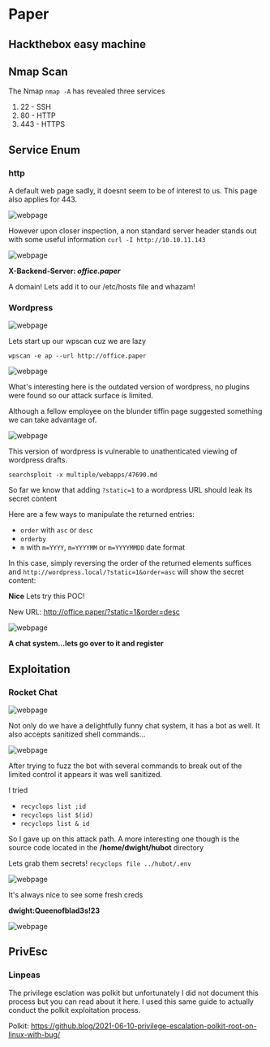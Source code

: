 # Paper
## Hackthebox easy machine

## Nmap Scan


The Nmap `nmap -A` has revealed three services
1. 22 - SSH
2. 80 - HTTP
3. 443 - HTTPS

## Service Enum
### http
A default web page sadly, it doesnt seem to be of interest to us.  This page also applies for 443.

![webpage](webpaperhome.png)

However upon closer inspection, a non standard server header stands out with some useful information
`curl -I http://10.10.11.143`

![webpage](curlbb.png)

**X-Backend-Server: *office.paper***

A domain!  Lets add it to our /etc/hosts file and whazam!

### Wordpress

![webpage](officepaper.png)

Lets start up our wpscan cuz we are lazy

`wpscan -e ap --url http://office.paper`

![webpage](wpscanoffice.png)

What's interesting here is the outdated version of wordpress, no plugins were found so our attack surface is limited.

Although a fellow employee on the blunder tiffin page suggested something we can take advantage of.

![webpage](nickreveals.png)

This version of wordpress is vulnerable to unathenticated viewing of wordpress drafts.

`searchsploit -x multiple/webapps/47690.md `

So far we know that adding `?static=1` to a wordpress URL should leak its secret content

Here are a few ways to manipulate the returned entries:

- `order` with `asc` or `desc`
- `orderby`
- `m` with `m=YYYY`, `m=YYYYMM` or `m=YYYYMMDD` date format


In this case, simply reversing the order of the returned elements suffices and `http://wordpress.local/?static=1&order=asc` will show the secret content:

**Nice** Lets try this POC!

New URL: http://office.paper/?static=1&order=desc

![webpage](drafts.png)

**A chat system...lets go over to it and register**

## Exploitation
### Rocket Chat

![webpage](dwightbot.png)

Not only do we have a delightfully funny chat system, it has a bot as well.  It also accepts sanitized shell commands...

![webpage](dwightbotcom1.png)

After trying to fuzz the bot with several commands to break out of the limited control it appears it was well sanitized.

I tried
- `recyclops list ;id`
- `recyclops list $(id)`
- `recyclops list & id`

So I gave up on this attack path.  A more interesting one though is the source code located in the **/home/dwight/hubot** directory

Lets grab them secrets!
`recyclops file ../hubot/.env`

![webpage](dwightbotcom2.png)

It's always nice to see some fresh creds 

**dwight:Queenofblad3s!23**

![webpage](dwightlog.png)

## PrivEsc
### Linpeas

The privilege esclation was polkit but unfortunately I did not document this process but you can read about it here.  I used this same guide to actually conduct the polkit exploitation process.

Polkit:
https://github.blog/2021-06-10-privilege-escalation-polkit-root-on-linux-with-bug/
